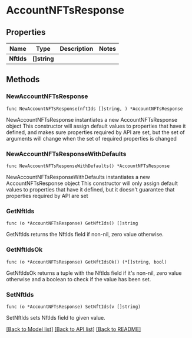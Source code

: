 # AccountNFTsResponse

## Properties

Name | Type | Description | Notes
------------ | ------------- | ------------- | -------------
**NftIds** | **[]string** |  | 

## Methods

### NewAccountNFTsResponse

`func NewAccountNFTsResponse(nftIds []string, ) *AccountNFTsResponse`

NewAccountNFTsResponse instantiates a new AccountNFTsResponse object
This constructor will assign default values to properties that have it defined,
and makes sure properties required by API are set, but the set of arguments
will change when the set of required properties is changed

### NewAccountNFTsResponseWithDefaults

`func NewAccountNFTsResponseWithDefaults() *AccountNFTsResponse`

NewAccountNFTsResponseWithDefaults instantiates a new AccountNFTsResponse object
This constructor will only assign default values to properties that have it defined,
but it doesn't guarantee that properties required by API are set

### GetNftIds

`func (o *AccountNFTsResponse) GetNftIds() []string`

GetNftIds returns the NftIds field if non-nil, zero value otherwise.

### GetNftIdsOk

`func (o *AccountNFTsResponse) GetNftIdsOk() (*[]string, bool)`

GetNftIdsOk returns a tuple with the NftIds field if it's non-nil, zero value otherwise
and a boolean to check if the value has been set.

### SetNftIds

`func (o *AccountNFTsResponse) SetNftIds(v []string)`

SetNftIds sets NftIds field to given value.



[[Back to Model list]](../README.md#documentation-for-models) [[Back to API list]](../README.md#documentation-for-api-endpoints) [[Back to README]](../README.md)


